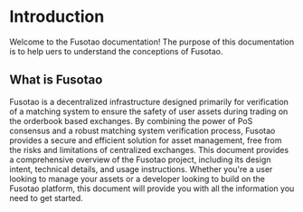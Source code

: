# Introduction

Welcome to the Fusotao documentation! The purpose of this documentation is to help uers to understand the conceptions of Fusotao. 

## What is Fusotao

Fusotao is a decentralized infrastructure designed primarily for verification of a matching system to ensure the safety of user assets during trading on the orderbook based exchanges. By combining the power of PoS consensus and a robust matching system verification process, Fusotao provides a secure and efficient solution for asset management, free from the risks and limitations of centralized exchanges. This document provides a comprehensive overview of the Fusotao project, including its design intent, technical details, and usage instructions. Whether you're a user looking to manage your assets or a developer looking to build on the Fusotao platform, this document will provide you with all the information you need to get started.

